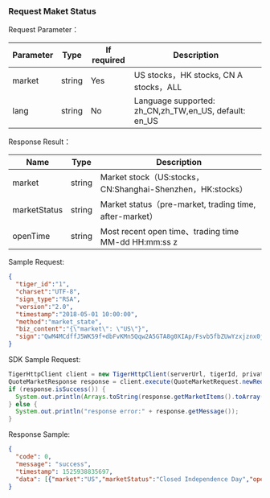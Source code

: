 ### Request Maket Status

Request Parameter：

 Parameter | Type   | If required | Description                              
---|---|---|---
market|string|Yes|US stocks，HK stocks, CN A stocks，ALL
lang|string|No|Language supported: zh_CN,zh_TW,en_US, default: en_US

Response Result：

 Name         | Type   | Description                                          
---|---|---
market|string|Market stock（US:stocks，CN:Shanghai-Shenzhen，HK:stocks）
marketStatus|string|Market status（pre-market, trading time, after-market）
openTime|string|Most recent open time、trading time MM-dd HH:mm:ss z

Sample Request:

```json 
{
  "tiger_id":"1",
  "charset":"UTF-8",
  "sign_type":"RSA",
  "version":"2.0",
  "timestamp":"2018-05-01 10:00:00",
  "method":"market_state",
  "biz_content":"{\"market\": \"US\"}",
  "sign":"QwM4MCdffJ5WK59f+dbFvKMn5Qqw2A5GTA8g0XIAp/Fsvb5fbZUwYzxjznx0jO7VO9Npbzd+ywR6VrMz4liblTMPGDvDnPJP0rGUVF+xbj/3MBr3vFZ25XheyjfHIpP6f+qhNkn9KdFsviohZAWeplkYjV+OyxwMQmpnkP/vll4="
}
```

SDK Sample Request:

```java
TigerHttpClient client = new TigerHttpClient(serverUrl, tigerId, privateKey);
QuoteMarketResponse response = client.execute(QuoteMarketRequest.newRequest(Market.US));
if (response.isSuccess()) {
  System.out.println(Arrays.toString(response.getMarketItems().toArray()));
} else {
  System.out.println("response error:" + response.getMessage());
}
```

Response Sample:
```json
{
  "code": 0,
  "message": "success",
  "timestamp": 1525938835697,
  "data": [{"market":"US","marketStatus":"Closed Independence Day","openTime":"07-04 09:30:00 EDT"}]
}
```
